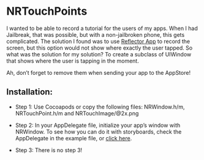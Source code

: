 NRTouchPoints
=============


I wanted to be able to record a tutorial for the users of my apps. When I had Jailbreak, that was possible, but with a non-jailbroken phone, this gets complicated. The solution I found was to use [Reflector App](http://www.airsquirrels.com/reflector/) to record the screen, but this option would not show where exactly the user tapped. So what was the solution for my solution? To create a subclass of UIWindow that shows where the user is tapping in the moment.

Ah, don’t forget to remove them when sending your app to the AppStore!


Installation:
---------------------

+ Step 1: Use Cocoapods or copy the following files: NRWindow.h/m, NRTouchPoint.h/m and NRTouchImage/@2x.png

+ Step 2: In your AppDelegate file, initialize your app’s window with NRWindow. To see how you can do it with storyboards, check the AppDelegate in the example file, or [click here](http://stackoverflow.com/a/10580083/675486).

+ Step 3: There is no step 3! 